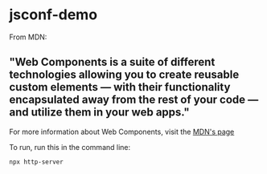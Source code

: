 # jsconf-demo

From MDN:

## "Web Components is a suite of different technologies allowing you to create reusable custom elements — with their functionality encapsulated away from the rest of your code — and utilize them in your web apps."

For more information about Web Components, visit the [MDN's page](https://developer.mozilla.org/en-US/docs/Web/Web_Components)

To run, run this in the command line:

`npx http-server`
